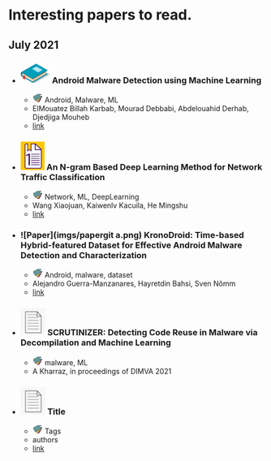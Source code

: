 # Interesting papers to read.

## July 2021


- ### ![Book](imgs/book.png) Android Malware Detection using Machine Learning
	- ![Tags](imgs/tags.png) Android, Malware, ML
	- ElMouatez Billah Karbab, Mourad Debbabi, Abdelouahid Derhab, Djedjiga Mouheb
	- [link](https://link.springer.com/book/10.1007/978-3-030-74664-3)

- ### ![Chapter](imgs/chapter.png) An N-gram Based Deep Learning Method for Network Traffic Classification
	- ![Tags](imgs/tags.png) Network, ML, DeepLearning
	- Wang Xiaojuan, Kaiwenlv Kacuila, He Mingshu
	- [link](https://link.springer.com/chapter/10.1007/978-3-030-78612-0_24)

- ### ![Paper](imgs/papergit a.png) KronoDroid: Time-based Hybrid-featured Dataset for Effective Android Malware Detection and Characterization
	- ![Tags](imgs/tags.png) Android, malware, dataset
	- Alejandro Guerra-Manzanares, Hayretdin Bahsi, Sven Nõmm
	- [link](https://www.sciencedirect.com/science/article/pii/S0167404821002236)

- ### ![Paper](imgs/paper.png) SCRUTINIZER: Detecting Code Reuse in Malware via Decompilation and Machine Learning
	- ![Tags](imgs/tags.png) malware, ML
	- A Kharraz, in proceedings of DIMVA 2021


- ### ![Paper](imgs/paper.png) Title
	- ![Tags](imgs/tags.png) Tags
	- authors
	- [link]()
